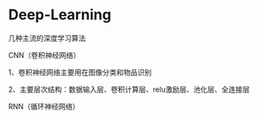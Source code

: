 # Deep-Learning
几种主流的深度学习算法

CNN（卷积神经网络）

1、卷积神经网络主要用在图像分类和物品识别

2、主要层次结构：数据输入层、卷积计算层、relu激励层、池化层、全连接层

RNN（循环神经网络）
